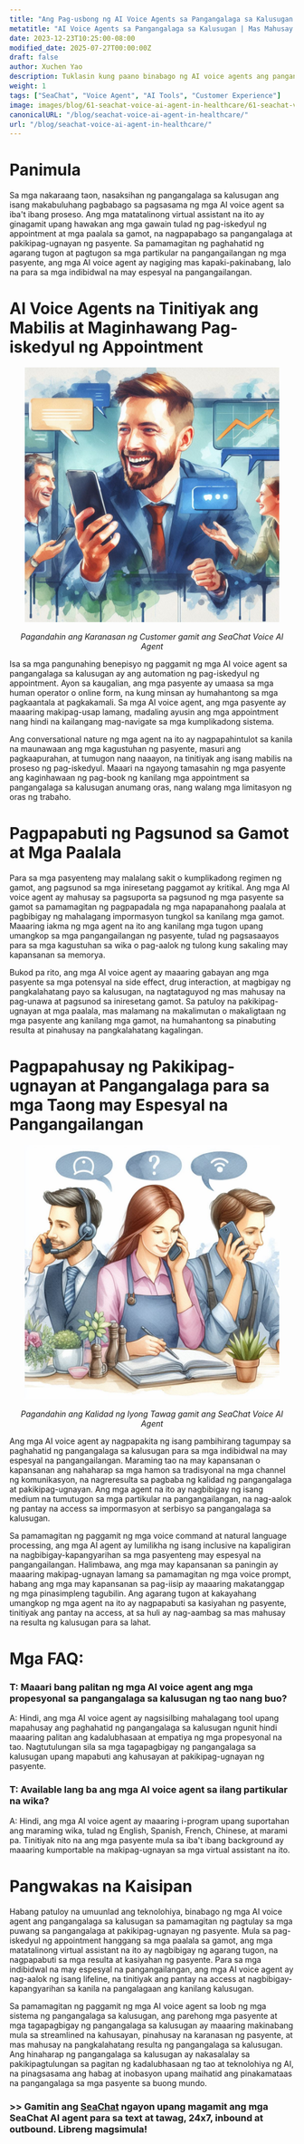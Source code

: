 ```yaml
---
title: "Ang Pag-usbong ng AI Voice Agents sa Pangangalaga sa Kalusugan: Pagpapahusay ng Pangangalaga at Pakikipag-ugnayan ng Pasyente"
metatitle: "AI Voice Agents sa Pangangalaga sa Kalusugan | Mas Mahusay na Pangangalaga sa Pasyente"
date: 2023-12-23T10:25:00-08:00
modified_date: 2025-07-27T00:00:00Z
draft: false
author: Xuchen Yao
description: Tuklasin kung paano binabago ng AI voice agents ang pangangalaga sa kalusugan sa pamamagitan ng agarang tugon para sa pag-iskedyul ng appointment at mga paalala sa gamot, na nakikinabang sa mga pasyenteng may espesyal na pangangailangan.
weight: 1
tags: ["SeaChat", "Voice Agent", "AI Tools", "Customer Experience"]
image: images/blog/61-seachat-voice-ai-agent-in-healthcare/61-seachat-voice-ai-agent-in-healthcare.png
canonicalURL: "/blog/seachat-voice-ai-agent-in-healthcare/"
url: "/blog/seachat-voice-ai-agent-in-healthcare/"
---
```


# Panimula

Sa mga nakaraang taon, nasaksihan ng pangangalaga sa kalusugan ang isang makabuluhang pagbabago sa pagsasama ng mga AI voice agent sa iba't ibang proseso. Ang mga matatalinong virtual assistant na ito ay ginagamit upang hawakan ang mga gawain tulad ng pag-iskedyul ng appointment at mga paalala sa gamot, na nagpapabago sa pangangalaga at pakikipag-ugnayan ng pasyente. Sa pamamagitan ng paghahatid ng agarang tugon at pagtugon sa mga partikular na pangangailangan ng mga pasyente, ang mga AI voice agent ay nagiging mas kapaki-pakinabang, lalo na para sa mga indibidwal na may espesyal na pangangailangan.

# AI Voice Agents na Tinitiyak ang Mabilis at Maginhawang Pag-iskedyul ng Appointment

<center>
<img height="450px" src="/images/blog/50x-all-seachat-agents/stay-connected-using-seachat-agents.jpeg" alt="Pagandahin ang Karanasan ng Customer gamit ang SeaChat Voice AI Agent"/>

*Pagandahin ang Karanasan ng Customer gamit ang SeaChat Voice AI Agent*
</center>

Isa sa mga pangunahing benepisyo ng paggamit ng mga AI voice agent sa pangangalaga sa kalusugan ay ang automation ng pag-iskedyul ng appointment. Ayon sa kaugalian, ang mga pasyente ay umaasa sa mga human operator o online form, na kung minsan ay humahantong sa mga pagkaantala at pagkakamali. Sa mga AI voice agent, ang mga pasyente ay maaaring makipag-usap lamang, madaling ayusin ang mga appointment nang hindi na kailangang mag-navigate sa mga kumplikadong sistema.

Ang conversational nature ng mga agent na ito ay nagpapahintulot sa kanila na maunawaan ang mga kagustuhan ng pasyente, masuri ang pagkaapurahan, at tumugon nang naaayon, na tinitiyak ang isang mabilis na proseso ng pag-iskedyul. Maaari na ngayong tamasahin ng mga pasyente ang kaginhawaan ng pag-book ng kanilang mga appointment sa pangangalaga sa kalusugan anumang oras, nang walang mga limitasyon ng oras ng trabaho.

# Pagpapabuti ng Pagsunod sa Gamot at Mga Paalala

Para sa mga pasyenteng may malalang sakit o kumplikadong regimen ng gamot, ang pagsunod sa mga iniresetang paggamot ay kritikal. Ang mga AI voice agent ay mahusay sa pagsuporta sa pagsunod ng mga pasyente sa gamot sa pamamagitan ng pagpapadala ng mga napapanahong paalala at pagbibigay ng mahalagang impormasyon tungkol sa kanilang mga gamot. Maaaring iakma ng mga agent na ito ang kanilang mga tugon upang umangkop sa mga pangangailangan ng pasyente, tulad ng pagsasaayos para sa mga kagustuhan sa wika o pag-aalok ng tulong kung sakaling may kapansanan sa memorya.

Bukod pa rito, ang mga AI voice agent ay maaaring gabayan ang mga pasyente sa mga potensyal na side effect, drug interaction, at magbigay ng pangkalahatang payo sa kalusugan, na nagtataguyod ng mas mahusay na pag-unawa at pagsunod sa iniresetang gamot. Sa patuloy na pakikipag-ugnayan at mga paalala, mas malamang na makalimutan o makaligtaan ng mga pasyente ang kanilang mga gamot, na humahantong sa pinabuting resulta at pinahusay na pangkalahatang kagalingan.

# Pagpapahusay ng Pakikipag-ugnayan at Pangangalaga para sa mga Taong may Espesyal na Pangangailangan

<center>
<img height="450px" src="/images/blog/50x-all-seachat-agents/transfer-to-and-from-ai-agent.jpeg" alt="Pagandahin ang Kalidad ng Iyong Tawag gamit ang SeaChat Voice AI Agent"/>

*Pagandahin ang Kalidad ng Iyong Tawag gamit ang SeaChat Voice AI Agent*
</center>


Ang mga AI voice agent ay nagpapakita ng isang pambihirang tagumpay sa paghahatid ng pangangalaga sa kalusugan para sa mga indibidwal na may espesyal na pangangailangan. Maraming tao na may kapansanan o kapansanan ang nahaharap sa mga hamon sa tradisyonal na mga channel ng komunikasyon, na nagreresulta sa pagbaba ng kalidad ng pangangalaga at pakikipag-ugnayan. Ang mga agent na ito ay nagbibigay ng isang medium na tumutugon sa mga partikular na pangangailangan, na nag-aalok ng pantay na access sa impormasyon at serbisyo sa pangangalaga sa kalusugan.

Sa pamamagitan ng paggamit ng mga voice command at natural language processing, ang mga AI agent ay lumilikha ng isang inclusive na kapaligiran na nagbibigay-kapangyarihan sa mga pasyenteng may espesyal na pangangailangan. Halimbawa, ang mga may kapansanan sa paningin ay maaaring makipag-ugnayan lamang sa pamamagitan ng mga voice prompt, habang ang mga may kapansanan sa pag-iisip ay maaaring makatanggap ng mga pinasimpleng tagubilin. Ang agarang tugon at kakayahang umangkop ng mga agent na ito ay nagpapabuti sa kasiyahan ng pasyente, tinitiyak ang pantay na access, at sa huli ay nag-aambag sa mas mahusay na resulta ng kalusugan para sa lahat.

# Mga FAQ:

### T: Maaari bang palitan ng mga AI voice agent ang mga propesyonal sa pangangalaga sa kalusugan ng tao nang buo?
A: Hindi, ang mga AI voice agent ay nagsisilbing mahalagang tool upang mapahusay ang paghahatid ng pangangalaga sa kalusugan ngunit hindi maaaring palitan ang kadalubhasaan at empatiya ng mga propesyonal na tao. Nagtutulungan sila sa mga tagapagbigay ng pangangalaga sa kalusugan upang mapabuti ang kahusayan at pakikipag-ugnayan ng pasyente.

### T: Available lang ba ang mga AI voice agent sa ilang partikular na wika?
A: Hindi, ang mga AI voice agent ay maaaring i-program upang suportahan ang maraming wika, tulad ng English, Spanish, French, Chinese, at marami pa. Tinitiyak nito na ang mga pasyente mula sa iba't ibang background ay maaaring kumportable na makipag-ugnayan sa mga virtual assistant na ito.

# Pangwakas na Kaisipan

Habang patuloy na umuunlad ang teknolohiya, binabago ng mga AI voice agent ang pangangalaga sa kalusugan sa pamamagitan ng pagtulay sa mga puwang sa pangangalaga at pakikipag-ugnayan ng pasyente. Mula sa pag-iskedyul ng appointment hanggang sa mga paalala sa gamot, ang mga matatalinong virtual assistant na ito ay nagbibigay ng agarang tugon, na nagpapabuti sa mga resulta at kasiyahan ng pasyente. Para sa mga indibidwal na may espesyal na pangangailangan, ang mga AI voice agent ay nag-aalok ng isang lifeline, na tinitiyak ang pantay na access at nagbibigay-kapangyarihan sa kanila na pangalagaan ang kanilang kalusugan.

Sa pamamagitan ng paggamit ng mga AI voice agent sa loob ng mga sistema ng pangangalaga sa kalusugan, ang parehong mga pasyente at mga tagapagbigay ng pangangalaga sa kalusugan ay maaaring makinabang mula sa streamlined na kahusayan, pinahusay na karanasan ng pasyente, at mas mahusay na pangkalahatang resulta ng pangangalaga sa kalusugan. Ang hinaharap ng pangangalaga sa kalusugan ay nakasalalay sa pakikipagtulungan sa pagitan ng kadalubhasaan ng tao at teknolohiya ng AI, na pinagsasama ang habag at inobasyon upang maihatid ang pinakamataas na pangangalaga sa mga pasyente sa buong mundo.


### >> Gamitin ang [SeaChat](https://chat.seasalt.ai/?utm_source=blog) ngayon upang magamit ang mga SeaChat AI agent para sa text at tawag, 24x7, inbound at outbound. Libreng magsimula!
